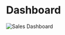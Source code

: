 # Dashboard
![Sales Dashboard](https://github.com/oskarbergman/Dashboard/assets/105347124/02df83cd-89bf-46a4-b777-14cd3c0a38cd)
